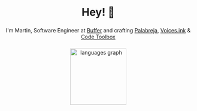 <h1 align="center">Hey! 👋</h1>

###

<p align="center">I'm Martin, Software Engineer at <a href="https://buffer.com" rel="nofollow">Buffer</a> and crafting <a href="https://palabreja.com" rel="nofollow">Palabreja</a>, <a href="https://voices.ink" rel="nofollow">Voices.ink</a> & <a href="https://codetoolbox.dev" rel="nofollow">Code Toolbox</a></p>

###

<div align="center">
  <img src="https://github-readme-stats.vercel.app/api/top-langs?username=magarcia&locale=en&hide_title=false&layout=compact&card_width=320&langs_count=3&theme=graywhite&hide_border=false&order=2" height="150" alt="languages graph"  />
</div>
